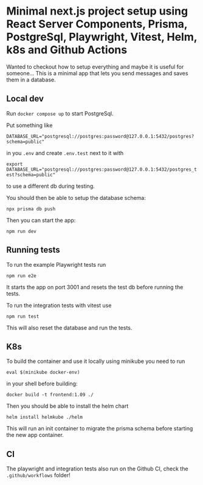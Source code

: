 # Minimal next.js project setup using React Server Components, Prisma, PostgreSql, Playwright, Vitest, Helm, k8s and Github Actions

Wanted to checkout how to setup everything and maybe it is useful for someone... This is a minimal app that lets you send messages and saves them in a database.

## Local dev

Run `docker compose up` to start PostgreSql.

Put something like 

`DATABASE_URL="postgresql://postgres:password@127.0.0.1:5432/postgres?schema=public"` 

in you `.env` and create `.env.test` next to it with 

`export DATABASE_URL="postgresql://postgres:password@127.0.0.1:5432/postgres_test?schema=public"` 

to use a different db during testing.

You should then be able to setup the database schema:

`npx prisma db push`

Then you can start the app:

`npm run dev`

## Running tests

To run the example Playwright tests run

`npm run e2e`

It starts the app on port 3001 and resets the test db before running the tests.

To run the integration tests with vitest use

`npm run test`

This will also reset the database and run the tests.

## K8s

To build the container and use it locally using minikube you need to run 

`eval $(minikube docker-env)`

in your shell before building:

`docker build -t frontend:1.09 ./`

Then you should be able to install the helm chart

`helm install helmkube ./helm`

This will run an init container to migrate the prisma schema before starting the new app container.

## CI

The playwright and integration tests also run on the Github CI, check the `.github/workflows` folder!